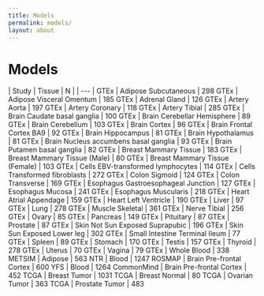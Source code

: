 ```yaml
---
title: Models
permalink: models/
layout: about
---
```


# Models 

| Study | Tissue | N |
| --- |
GTEx | Adipose Subcutaneous | 298
GTEx | Adipose Visceral Omentum | 185
GTEx | Adrenal Gland | 126
GTEx | Artery Aorta | 197
GTEx | Artery Coronary | 118
GTEx | Artery Tibial | 285
GTEx | Brain Caudate basal ganglia | 100
GTEx | Brain Cerebellar Hemisphere | 89
GTEx | Brain Cerebellum | 103
GTEx | Brain Cortex | 96
GTEx | Brain Frontal Cortex BA9 | 92
GTEx | Brain Hippocampus | 81
GTEx | Brain Hypothalamus | 81
GTEx | Brain Nucleus accumbens basal ganglia | 93
GTEx | Brain Putamen basal ganglia | 82
GTEx | Breast Mammary Tissue | 183
GTEx | Breast Mammary Tissue (Male) | 80
GTEx | Breast Mammary Tissue (Female) | 103
GTEx | Cells EBV-transformed lymphocytes | 114
GTEx | Cells Transformed fibroblasts | 272
GTEx | Colon Sigmoid | 124
GTEx | Colon Transverse | 169
GTEx | Esophagus Gastroesophageal Junction | 127
GTEx | Esophagus Mucosa | 241
GTEx | Esophagus Muscularis | 218
GTEx | Heart Atrial Appendage | 159
GTEx | Heart Left Ventricle | 190
GTEx | Liver | 97
GTEx | Lung | 278
GTEx | Muscle Skeletal | 361
GTEx | Nerve Tibial | 256
GTEx | Ovary | 85
GTEx | Pancreas | 149
GTEx | Pituitary | 87
GTEx | Prostate | 87
GTEx | Skin Not Sun Exposed Suprapubic | 196
GTEx | Skin Sun Exposed Lower leg | 302
GTEx | Small Intestine Terminal Ileum | 77
GTEx | Spleen | 89
GTEx | Stomach | 170
GTEx | Testis | 157
GTEx | Thyroid | 278
GTEx | Uterus | 70
GTEx | Vagina | 79
GTEx | Whole Blood | 338
METSIM | Adipose | 563
NTR | Blood | 1247
ROSMAP | Brain Pre-frontal Cortex | 600
YFS | Blood | 1264
CommonMind | Brain Pre-frontal Cortex | 452
TCGA | Breast Tumor | 1031
TCGA | Breast Normal | 80
TCGA | Ovarian Tumor | 363
TCGA | Prostate Tumor | 483
